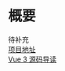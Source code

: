 # 概要

待补充  
[项目地址](https://github.com/vuejs/vue-next)  
[Vue 3 源码导读](https://juejin.im/post/5d977f47e51d4578453274b3)
